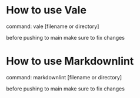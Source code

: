 # How to use Vale
command: vale [filename or directory]

before pushing to main make sure to fix changes

# How to use Markdownlint
command: markdownlint [filename or directory]

before pushing to main make sure to fix changes
